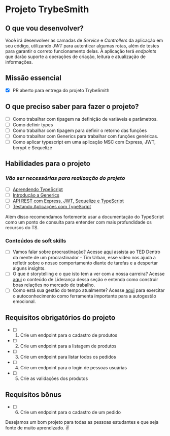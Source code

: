 # Projeto TrybeSmith

## O que vou desenvolver?

Você irá desenvolver as camadas de _Service_ e _Controllers_ da aplicação em seu código, utilizando _JWT_ para autenticar algumas rotas, além de testes para garantir o correto funcionamento delas. A aplicação terá _endpoints_ que darão suporte a operações de criação, leitura e atualização de informações.

## Missão essencial

- [X] PR aberto para entrega do projeto TrybeSmith

## O que preciso saber para fazer o projeto?

- [ ] Como trabalhar com tipagem na definição de variáveis e parâmetros.
- [ ] Como definir types
- [ ] Como trabalhar com tipagem para definir o retorno das funções
- [ ] Como trabalhar com Generics para trabalhar com funções genéricas.
- [ ] Como aplicar typescript em uma aplicação MSC com Express, JWT, bcrypt e Sequelize

## Habilidades para o projeto

### _Vão ser necessárias para realização do projeto_

- [ ] [Aprendendo TypeScript](.....................)
- [ ] [Introdução a Generics](.....................)
- [ ] [API REST com Express, JWT, Sequelize e TypeScript](..................................)
- [ ] [Testando Aplicações com TypeScript](............)

Além disso recomendamos fortemente usar a documentação do TypeScript como um ponto de consulta para entender com mais profundidade os recursos do TS.

### Conteúdos de soft skills

- [ ] Vamos falar sobre procrastinação? Acesse [aqui](https://www.ted.com/talks/tim_urban_inside_the_mind_of_a_master_procrastinator/comments) assista ao TED Dentro da mente de um procrastinador - Tim Urban, esse vídeo nos ajuda a refletir sobre o nosso comportamento diante de tarefas e a despertar alguns insights.
- [ ] O que é storytelling e o que isto tem a ver com a nossa carreira? Acesse [aqui](https://app.betrybe.com/learn/course/5e938f69-6e32-43b3-9685-c936530fd326/module/2e0692c9-e226-4e95-860a-b4cad80e3c3c/section/ca43af3b-fb8e-4338-add8-b32b125846cc/day/0e8ebfd1-0212-4e9f-ad36-321147690dc0/lesson/ab11a3dd-58c1-4a3f-909f-e00e2afb3ad2) o conteúdo de Liderança dessa seção e entenda como construir boas relações no mercado de trabalho.
- [ ] Como está sua gestão do tempo atualmente? Acesse [aqui](https://app.betrybe.com/learn/course/5e938f69-6e32-43b3-9685-c936530fd326/module/2e0692c9-e226-4e95-860a-b4cad80e3c3c/section/d041930c-2861-493a-ab7e-9f566aa90d29/day/2b987071-3a5f-4650-98dc-0ad0a75ba53f/lesson/8082826d-9810-4897-a1ff-ff241cac2cba) para exercitar o autoconhecimento como ferramenta importante para a autogestão emocional.

## Requisitos obrigatórios do projeto

- [ ] 1. Crie um endpoint para o cadastro de produtos
- [ ] 2. Crie um endpoint para a listagem de produtos
- [ ] 3. Crie um endpoint para listar todos os pedidos
- [ ] 4. Crie um endpoint para o login de pessoas usuárias
- [ ] 5. Crie as validações dos produtos

## Requisitos bônus

- [ ] 6. Crie um endpoint para o cadastro de um pedido

Desejamos um bom projeto para todas as pessoas estudantes e que seja fonte de muito aprendizado. ✌️
